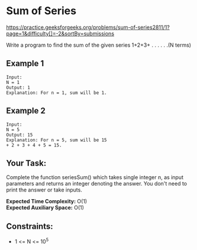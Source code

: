 # Sum of Series

https://practice.geeksforgeeks.org/problems/sum-of-series2811/1?page=1&difficulty[]=-2&sortBy=submissions

Write a program to find the sum of the given series 1+2+3+ . . . . . .(N terms)

## Example 1
```
Input:
N = 1
Output: 1
Explanation: For n = 1, sum will be 1.
```

## Example 2
```
Input:
N = 5
Output: 15
Explanation: For n = 5, sum will be 15
+ 2 + 3 + 4 + 5 = 15.
```

## Your Task:
Complete the function seriesSum() which takes single integer n, as input parameters and returns 
an integer denoting the answer. You don't need to print the answer or take inputs.

**Expected Time Complexity:** O(1)  
**Expected Auxiliary Space:** O(1)  

## Constraints:
- 1 <= N <= 10<sup>5</sup>